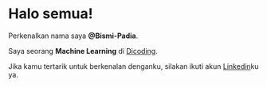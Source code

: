 # Halo semua! 

Perkenalkan nama saya **@Bismi-Padia**.<br>

Saya seorang **Machine Learning** di [Dicoding](https://www.dicoding.com/).<br>

Jika kamu tertarik untuk berkenalan denganku, silakan ikuti akun [Linkedin](https://www.linkedin.com/in/bismi-padia-172558274/)ku ya.
